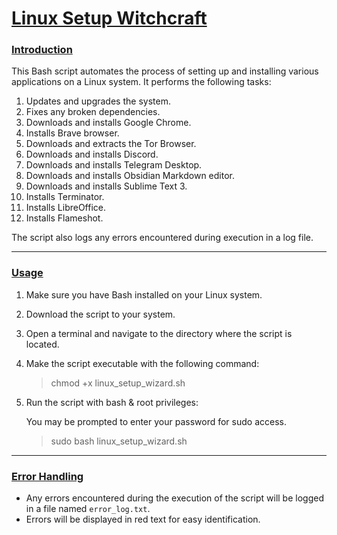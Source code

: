 # [Linux Setup Witchcraft](https://github.com/Gandalf-7he-Grey/linux_setup_scripts/blob/main/README.md#linux-setup-witchcraft)

### [Introduction](https://github.com/Gandalf-7he-Grey/linux_setup_scripts/blob/main/README.md#introduction)

This Bash script automates the process of setting up and installing various applications on a Linux system. It performs the following tasks:

1. Updates and upgrades the system.
2. Fixes any broken dependencies.
3. Downloads and installs Google Chrome.
4. Installs Brave browser.
5. Downloads and extracts the Tor Browser.
6. Downloads and installs Discord.
7. Downloads and installs Telegram Desktop.
8. Downloads and installs Obsidian Markdown editor.
9. Downloads and installs Sublime Text 3.
10. Installs Terminator.
11. Installs LibreOffice.
12. Installs Flameshot.

The script also logs any errors encountered during execution in a log file.

---

### [Usage](https://github.com/Gandalf-7he-Grey/linux_setup_scripts/blob/main/README.md#usage)

1. Make sure you have Bash installed on your Linux system.
    
2. Download the script to your system.
    
3. Open a terminal and navigate to the directory where the script is located.
    
4. Make the script executable with the following command:
    
    > chmod +x linux_setup_wizard.sh
    
5. Run the script with bash & root privileges:
    
    You may be prompted to enter your password for sudo access.
    
    > sudo bash linux_setup_wizard.sh
    

---

### [Error Handling](https://github.com/Gandalf-7he-Grey/linux_setup_scripts/blob/main/README.md#error-handling)

- Any errors encountered during the execution of the script will be logged in a file named `error_log.txt`.
- Errors will be displayed in red text for easy identification.
